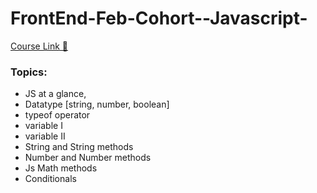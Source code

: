 # FrontEnd-Feb-Cohort--Javascript-

[Course Link 🔗](https://sapphire-gate-428.notion.site/Javascript-1b565c1dff228030af16d0090a757853)

### Topics: 
- JS at a glance,
- Datatype [string, number, boolean]
- typeof operator
- variable I
- variable II
- String and String methods
- Number and Number methods
- Js Math methods
- Conditionals 
